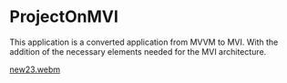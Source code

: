 # ProjectOnMVI

This application is a converted application from MVVM to MVI. With the addition of the necessary elements needed for the MVI architecture.

[new23.webm](https://user-images.githubusercontent.com/104642065/216128140-2447244c-e5a2-4363-893e-e527bc406327.webm)
